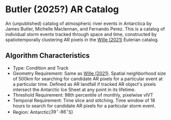 # Butler (2025?) AR Catalog
An (unpublished) catalog of atmospheric river events in Antarctica by James Butler, Michelle Maclennan, and Fernando Perez. This is a catalog of individual storm events tracked through space and time, constructed by spatiotemporally clustering AR pixels in the [Wille (2021)](https://agupubs.onlinelibrary.wiley.com/doi/full/10.1029/2020JD033788) Eulerian catalog.

## Algorithm Characteristics
- Type: Condition and Track
- Geometry Requirement: Same as [Wille (2021)](https://agupubs.onlinelibrary.wiley.com/doi/full/10.1029/2020JD033788). Spatial neighborhood size of 500km for searching for candidate AR pixels for a particular event at a particular time. Defined as AR landfall if tracked AR object's pixels intersect the Antarctic Ice Sheet at any point in its lifetime.
- Threshold Requirement: 98th percentile of monthly, pixelwise vIVT
- Temporal Requirement: Time slice and stitching. Time window of 18 hours to search for candidate AR pixels for a particular storm event.
- Region: Antarctic($39^{\circ}$-$86^{\circ}$S)

